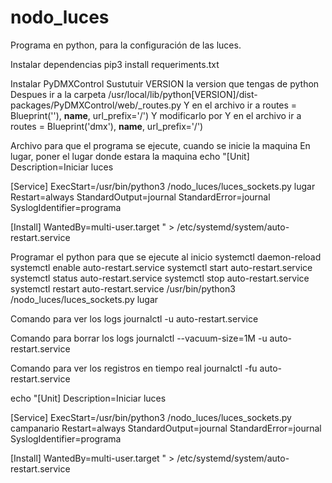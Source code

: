 # nodo_luces
Programa en python, para la configuración de las luces.

Instalar dependencias 
pip3 install requeriments.txt

Instalar PyDMXControl
Sustutuir VERSION la version que tengas de python
Despues ir a la carpeta /usr/local/lib/python[VERSION]/dist-packages/PyDMXControl/web/_routes.py
Y en el archivo ir a routes = Blueprint(''), __name__, url_prefix='/')
Y modificarlo por
Y en el archivo ir a routes = Blueprint('dmx'), __name__, url_prefix='/')

Archivo para que el programa se ejecute, cuando se inicie la maquina
En lugar, poner el lugar donde estara la maquina
echo "[Unit]
Description=Iniciar luces

[Service]
ExecStart=/usr/bin/python3 /nodo_luces/luces_sockets.py lugar
Restart=always
StandardOutput=journal
StandardError=journal
SyslogIdentifier=programa

[Install]
WantedBy=multi-user.target
" > /etc/systemd/system/auto-restart.service

Programar el python para que se ejecute al inicio
systemctl daemon-reload
systemctl enable auto-restart.service
systemctl start auto-restart.service
systemctl status auto-restart.service
systemctl stop auto-restart.service
systemctl restart auto-restart.service
/usr/bin/python3 /nodo_luces/luces_sockets.py lugar

Comando para ver los logs
journalctl -u auto-restart.service

Comando para borrar los logs 
journalctl --vacuum-size=1M -u auto-restart.service

Comando para ver los registros en tiempo real
journalctl -fu auto-restart.service

echo "[Unit]
Description=Iniciar luces

[Service]
ExecStart=/usr/bin/python3 /nodo_luces/luces_sockets.py campanario
Restart=always
StandardOutput=journal
StandardError=journal
SyslogIdentifier=programa

[Install]
WantedBy=multi-user.target
" > /etc/systemd/system/auto-restart.service